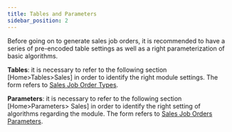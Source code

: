 ```yaml
---
title: Tables and Parameters
sidebar_position: 2
---
```


Before going on to generate sales job orders, it is recommended to have a series of pre-encoded table settings as well as a right parameterization of basic algorithms.

**Tables**: it is necessary to refer to the following section [Home>Tables>Sales] in order to identify the right module settings. The form refers to  [Sales Job Order Types](/docs/configurations/tables/sales/sales-job-order-types). 

**Parameters**: it is necessary to refer to the following section [Home>Parameters> Sales] in order to identify the right setting of algorithms regarding the module. The form refers to  [Sales Job Orders Parameters](/docs/configurations/parameters/sales/sales-job-orders-parameters). 






